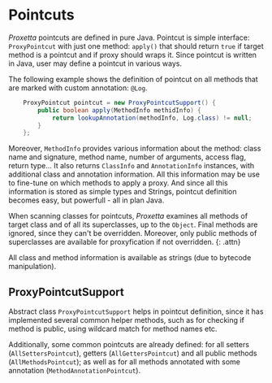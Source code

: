 # Pointcuts

*Proxetta* pointcuts are defined in pure Java. Pointcut is simple
interface: `ProxyPointcut` with just one method: `apply()` that should
return `true` if target method is a pointcut and if proxy should wraps
it. Since pointcut is written in Java, user may define a pointcut in
various ways.

The following example shows the definition of pointcut on all methods
that are marked with custom annotation: `@Log`.

~~~~~ java
    ProxyPointcut pointcut = new ProxyPointcutSupport() {
    	public boolean apply(MethodInfo methidInfo) {
    		return lookupAnnotation(methodInfo, Log.class) != null;
    	}
    };
~~~~~

Moreover, `MethodInfo` provides various information about the method:
class name and signature, method name, number of arguments, access flag,
return type... It also returns `ClassInfo` and `AnnotationInfo`
instances, with additional class and annotation information. All this
information may be use to fine-tune on which methods to apply a proxy.
And since all this information is stored as simple types and Strings,
pointcut definition becomes easy, but powerfull - all in plan Java.

When scanning classes for pointcuts, *Proxetta* examines all methods of
target class and of all its superclasses, up to the `Object`. Final
methods are ignored, since they can't be overridden. Moreover, only
public methods of superclasses are available for proxyfication if not
overridden.
{: .attn}

All class and method information is available as strings (due to
bytecode manipulation).

## ProxyPointcutSupport

Abstract class `ProxyPointcutSupport` helps in pointcut definition,
since it has implemented several common helper methods, such as for
checking if method is public, using wildcard match for method names etc.

Additionally, some common pointcuts are already defined: for all setters
(`AllSettersPointcut`), getters (`AllGettersPointcut`) and all public
methods (`AllMethodsPointcut`); as well as for all methods annotated with
some annotation (`MethodAnnotationPointcut`).
